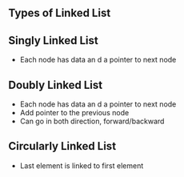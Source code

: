 ## Types of Linked List

## Singly Linked List
- Each node has data an d a pointer to next node

## Doubly Linked List
- Each node has data an d a pointer to next node
- Add pointer to the previous node
- Can go in both direction, forward/backward

## Circularly Linked List
- Last element is linked to first element